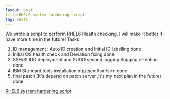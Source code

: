 ```yaml
---
layout: post
title:RHEL6 system hardening script
tag: shell
---
```

We wrote a script to perform RHEL6 Health checking, I will make it better if I have more time in the future!
 Tasks                                         
1. ID management : Auto ID creation and Initial ID labelling                                  done 
2. Initial OS health check and Deviation fixing                                               done 
3. SSH/SUDO deployment and SUDO second logging /logging retention                             done
5. IBM Standard tools installation:ntp/tscm/tsm/srm                                           done   
6. final patch  (It's depend on patch server ,It's my next plan in the future)                done

<a href="http://pan.baidu.com/s/1jvjWi">RHEL6 system hardening script</a>

